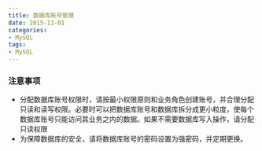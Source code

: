 ```yaml
---
title: 数据库账号管理
date: 2015-11-01
categories: 
- MySQL
tags:
- MySQL
---
```

### 注意事项
- 分配数据库账号权限时，请按最小权限原则和业务角色创建账号，并合理分配只读和读写权限。必要时可以把数据库账号和数据库拆分成更小粒度，使每个数据库账号只能访问其业务之内的数据。如果不需要数据库写入操作，请分配只读权限
- 为保障数据库的安全，请将数据库账号的密码设置为强密码，并定期更换。

<!-- more -->































